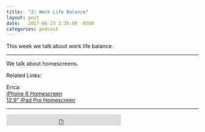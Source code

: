 ```yaml
---
title:  "2: Work Life Balance"
layout: post
date:   2017-06-23 2:30:00 -0500
categories: podcast
---
```


This week we talk about work life balance. 




______

We talk about homescreens. 

Related Links:

Erica:<br/>
[iPhone 6 Homescreen][erica-iphone]<br/>
[12.9" iPad Pro Homescreen][erica-ipad]<br/>


[erica-iphone]: /assets/iOS-screens-may/erica-iPhone-May.jpg
[erica-ipad]: /assets/iOS-screens-may/erica-iPad-May.jpg

______

<iframe src="https://archive.org/embed/happierhour-ep2" width="300" height="30" frameborder="0" webkitallowfullscreen="false" mozallowfullscreen="false" allowfullscreen></iframe>
